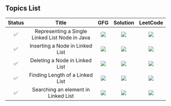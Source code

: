 ## Topics List

| Status | Title | GFG | Solution | LeetCode |
| :-------: | :-------: | :-------: | :-------: | :-------: |
| ✅ | Representing a Single Linked List Node in Java | <img src = "https://upload.wikimedia.org/wikipedia/commons/thumb/4/43/GeeksforGeeks.svg/32px-GeeksforGeeks.svg.png" /> | <img src = "https://upload.wikimedia.org/wikipedia/commons/thumb/9/91/Octicons-mark-github.svg/32px-Octicons-mark-github.svg.png" /> | <img src="https://upload.wikimedia.org/wikipedia/commons/thumb/6/6c/Leetcode.svg/28px-Leetcode.svg.png" /> |
| ✅ | Inserting a Node in Linked List | <img src = "https://upload.wikimedia.org/wikipedia/commons/thumb/4/43/GeeksforGeeks.svg/32px-GeeksforGeeks.svg.png" /> | <img src = "https://upload.wikimedia.org/wikipedia/commons/thumb/9/91/Octicons-mark-github.svg/32px-Octicons-mark-github.svg.png" /> | <img src="https://upload.wikimedia.org/wikipedia/commons/thumb/6/6c/Leetcode.svg/28px-Leetcode.svg.png" /> |
| ✅ | Deleting a Node in Linked List | <img src = "https://upload.wikimedia.org/wikipedia/commons/thumb/4/43/GeeksforGeeks.svg/32px-GeeksforGeeks.svg.png" /> | <img src = "https://upload.wikimedia.org/wikipedia/commons/thumb/9/91/Octicons-mark-github.svg/32px-Octicons-mark-github.svg.png" /> | <img src="https://upload.wikimedia.org/wikipedia/commons/thumb/6/6c/Leetcode.svg/28px-Leetcode.svg.png" /> |
| ✅ | Finding Length of a Linked List | <img src = "https://upload.wikimedia.org/wikipedia/commons/thumb/4/43/GeeksforGeeks.svg/32px-GeeksforGeeks.svg.png" /> | <img src = "https://upload.wikimedia.org/wikipedia/commons/thumb/9/91/Octicons-mark-github.svg/32px-Octicons-mark-github.svg.png" /> | <img src="https://upload.wikimedia.org/wikipedia/commons/thumb/6/6c/Leetcode.svg/28px-Leetcode.svg.png" /> |
| ✅ | Searching an element in Linked List | <img src = "https://upload.wikimedia.org/wikipedia/commons/thumb/4/43/GeeksforGeeks.svg/32px-GeeksforGeeks.svg.png" /> | <img src = "https://upload.wikimedia.org/wikipedia/commons/thumb/9/91/Octicons-mark-github.svg/32px-Octicons-mark-github.svg.png" /> | <img src="https://upload.wikimedia.org/wikipedia/commons/thumb/6/6c/Leetcode.svg/28px-Leetcode.svg.png" /> |


